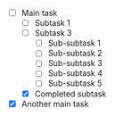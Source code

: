 - [ ] Main task
  - [ ] Subtask 1
  - [ ] Subtask 3
    - [ ] Sub-subtask 1
    - [ ] Sub-subtask 2
    - [ ] Sub-subtask 3
    - [ ] Sub-subtask 4
    - [ ] Sub-subtask 5
  - [x] Completed subtask
- [x] Another main task
